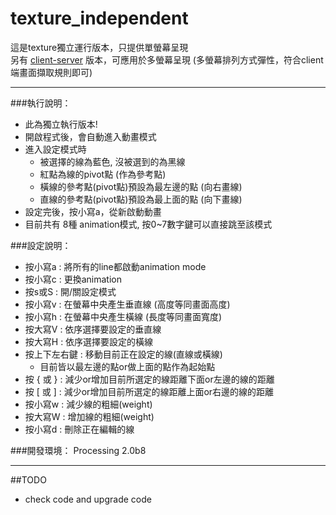 texture_independent
===================

這是texture獨立運行版本，只提供單螢幕呈現  
另有 [client-server](https://github.com/shengpo/texture/tree/master/code-clientserver) 版本，可應用於多螢幕呈現 (多螢幕排列方式彈性，符合client端畫面擷取規則即可)


--------------------

###執行說明：
- 此為獨立執行版本!
- 開啟程式後，會自動進入動畫模式
- 進入設定模式時
	- 被選擇的線為藍色, 沒被選到的為黑線
	- 紅點為線的pivot點 (作為參考點)
	- 橫線的參考點(pivot點)預設為最左邊的點 (向右畫線)
	- 直線的參考點(pivot點)預設為最上面的點 (向下畫線)
- 設定完後，按小寫a，從新啟動動畫       
- 目前共有 8種 animation模式, 按0~7數字鍵可以直接跳至該模式
 
 
###設定說明：
- 按小寫a	:	將所有的line都啟動animation mode
- 按小寫c	:	更換animation 
- 按s或S	:	開/關設定模式
- 按小寫v	:	在螢幕中央產生垂直線 (高度等同畫面高度)
- 按小寫h	:	在螢幕中央產生橫線 (長度等同畫面寬度)
- 按大寫V	:	依序選擇要設定的垂直線
- 按大寫H	:	依序選擇要設定的橫線
- 按上下左右鍵	:	移動目前正在設定的線(直線或橫線)
	- 目前皆以最左邊的點or做上面的點作為起始點
- 按 { 或 }	:	減少or增加目前所選定的線距離下面or左邊的線的距離 
- 按 [ 或 ]	:	減少or增加目前所選定的線距離上面or右邊的線的距離 
- 按小寫w	:	減少線的粗細(weight)
- 按大寫W	:	增加線的粗細(weight)
- 按小寫d	:	刪除正在編輯的線


###開發環境：
Processing 2.0b8

--------------------

##TODO
- check code and upgrade code
